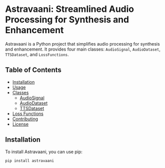 # Astravaani: Streamlined Audio Processing for Synthesis and Enhancement

Astravaani is a Python project that simplifies audio processing for synthesis and enhancement. It provides four main classes: `AudioSignal`, `AudioDataset`, `TTSDataset`, and `LossFunctions`.

## Table of Contents

- [Installation](#installation)
- [Usage](#usage)
- [Classes](#classes)
  - [AudioSignal](#audiosignal)
  - [AudioDataset](#audiodataset)
  - [TTSDataset](#ttsdataset)
- [Loss Functions](#loss-functions)
- [Contributing](#contributing)
- [License](#license)

## Installation

To install Astravaani, you can use pip:

```bash
pip install astravaani
```